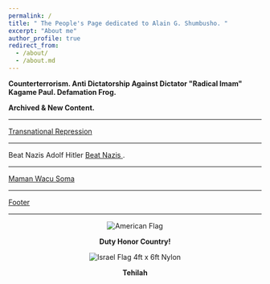 ```yaml
---
permalink: /
title: " The People's Page dedicated to Alain G. Shumbusho. " 
excerpt: "About me"
author_profile: true
redirect_from: 
  - /about/
  - /about.md
---
```



<b> Counterterrorism. Anti Dictatorship Against Dictator "Radical Imam" Kagame Paul.  Defamation Frog.  </b>


<b> Archived & New Content. </b> 


<hr style="height:2px;border-width:0;color:gray;background-color:gray">


<a href=" https://phdcsseiden.github.io/Tr/ "> Transnational Repression </a>


<hr style="height:2px;border-width:0;color:gray;background-color:gray">


Beat Nazis Adolf Hitler <a href=" https://phdcsseiden.github.io/Hitler/ "> Beat Nazis  </a> .


<hr style="height:2px;border-width:0;color:gray;background-color:gray">


<a href=" https://phdcsseiden.github.io/Wacu/ "> Maman Wacu Soma  </a> 


<hr style="height:2px;border-width:0;color:gray;background-color:gray">


<a href=" https://phdcsseiden.github.io/Footer/ "> Footer </a> 


<hr style="height:2px;border-width:0;color:gray;background-color:gray">


<div class="mo-copyright">
            <div class="container" style="text-align:center;">
                <p>
                  

<img src="https://il.usembassy.gov/wp-content/themes/cms3/dist/images/us-flag-logo-footer.png" alt="American Flag" title="American Flag">

<b> Duty Honor Country! </b>

<img src="https://cdn11.bigcommerce.com/s-e2nupsxogj/images/stencil/50x50/products/6583/40512/izgubbg8gncm7xv67a1g__67596.1697212710.jpg?c=1" alt="Israel Flag 4ft x 6ft Nylon" title="Israel Flag 4ft x 6ft Nylon" sizes="50px">


<b> Tehilah  </b>






